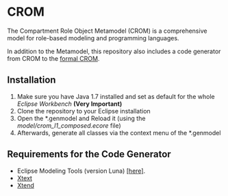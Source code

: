 CROM
====

The Compartment Role Object Metamodel (CROM) is a comprehensive model for role-based modeling and programming languages.

In addition to the Metamodel, this repository also includes a code generator from CROM to the [formal CROM](https://github.com/Eden-06/formalCROM).

## Installation

1. Make sure you have Java 1.7 installed and set as default for the whole *Eclipse Workbench* **(Very Important)**
2. Clone the repository to your Eclipse installation
3. Open the \*.genmodel and Reload it (using the *model/crom\_l1\_composed.ecore* file)
4. Afterwards, generate all classes via the context menu of the *.genmodel

## Requirements for the Code Generator

* Eclipse Modeling Tools (version Luna) [[here]](http://www.eclipse.org/downloads/packages/eclipse-modeling-tools/lunasr2).
* [Xtext](https://github.com/eclipse/xtext)
* [Xtend](https://github.com/eclipse/xtext-xtend)
